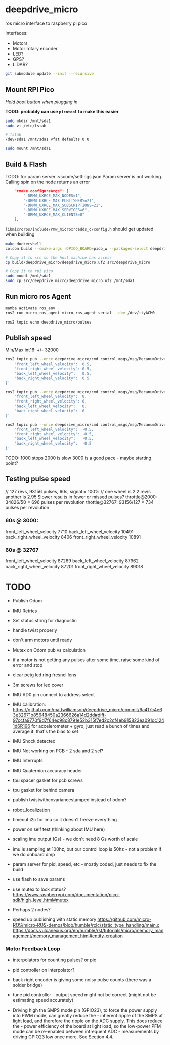 # deepdrive_micro

ros micro interface to raspberry pi pico

Interfaces:
- Motors
- Motor rotary encoder
- LED?
- GPS?
- LIDAR?

```sh
git submodule update --init --recursive
```

## Mount RPI Pico

*Hold boot button when plugging in*

**TODO: probably can use `picotool` to make this easier**

```sh
sudo mkdir /mnt/sda1
sudo vi /etc/fstab

# fstab
/dev/sda1 /mnt/sda1 vfat defaults 0 0

sudo mount /mnt/sda1
```

## Build & Flash

TODO: for param server .vscode/settings.json
Param server is not working. Calling spin on the node returns an error
```json
    "cmake.configureArgs": [
        "-DRMW_UXRCE_MAX_NODES=1",
        "-DRMW_UXRCE_MAX_PUBLISHERS=21",
        "-DRMW_UXRCE_MAX_SUBSCRIPTIONS=21",
        "-DRMW_UXRCE_MAX_SERVICES=6",
        "-DRMW_UXRCE_MAX_CLIENTS=0"
    ],
```
`libmicroros/include/rmw_microxrcedds_c/config.h` should get updated when building

```sh
make dockershell
colcon build --cmake-args -DPICO_BOARD=pico_w --packages-select deepdrive_micro

# Copy it to src so the host machine has access
cp build/deepdrive_micro/deepdrive_micro.uf2 src/deepdrive_micro

# Copy it to rpi pico
sudo mount /mnt/sda1
sudo cp src/deepdrive_micro/deepdrive_micro.uf2 /mnt/sda1
```

## Run micro ros Agent
```sh
mamba activate ros_env
ros2 run micro_ros_agent micro_ros_agent serial --dev /dev/ttyACM0

ros2 topic echo deepdrive_micro/pulses
```

## Publish speed
Min/Max int16: +/- 32000

```sh
ros2 topic pub --once deepdrive_micro/cmd control_msgs/msg/MecanumDriveControllerState '{
    "front_left_wheel_velocity":  0.5,
    "front_right_wheel_velocity": 0.5,
    "back_left_wheel_velocity":   0.5,
    "back_right_wheel_velocity":  0.5
}'

ros2 topic pub --once deepdrive_micro/cmd control_msgs/msg/MecanumDriveControllerState '{
    "front_left_wheel_velocity":  0,
    "front_right_wheel_velocity": 0,
    "back_left_wheel_velocity":   0,
    "back_right_wheel_velocity":  0
}'

ros2 topic pub --once deepdrive_micro/cmd control_msgs/msg/MecanumDriveControllerState '{
    "front_left_wheel_velocity":  -0.5,
    "front_right_wheel_velocity": -0.5,
    "back_left_wheel_velocity":   -0.5,
    "back_right_wheel_velocity":  -0.5
}'
```

TODO: 1000 stops
2000 is slow
3000 is a good pace - maybe starting point?

## Testing pulse speed
// 127 revs, 93156 pulses, 60s, signal = 100%
// one wheel is 2.2 rev/s another is 2.95
Slower results in fewer or missed pulses?
throttle@2000: 34826/50 = 696 pulses per revolution
thottle@32767: 93156/127 = 734 pulses per revolution

### 60s @ 3000:
front_left_wheel_velocity   7710
back_left_wheel_velocity    10491
back_right_wheel_velocity   8406
front_right_wheel_velocity  10891

### 60s @ 32767
front_left_wheel_velocity   87269
back_left_wheel_velocity    87962
back_right_wheel_velocity   87201
front_right_wheel_velocity  89018


# TODO
- Publish Odom
- IMU Retries
- Set status string for diagnostic
- handle twist properly
- don't arm motors until ready
- Mutex on Odom pub vs calculation
- if a motor is not getting any pulses after some time, raise some kind of error and stop

- clear petg led ring fresnel lens
- 3m screws for led cover
- IMU AD0 pin connect to address select
- IMU calibration: https://github.com/mattwilliamson/deepdrive_micro/commit/6a417c4e63e32671b85648450a2366626a14d2dd#diff-97ccfa9770f9d7f64ec98c8791e52b315f7ed2c2cf4eb915823ea091dc1241d6R196 for accelerometer + gyro, just read a bunch of times and average it. that's the bias to set
- IMU Shock detected
- IMU Not working on PCB - 2 sda and 2 scl?
- IMU Interrupts 
- IMU Quaternion accuracy header

- tpu spacer gasket for pcb screws
- tpu gasket for behind camera
- publish twistwithcovariancestamped instead of odom?
- robot_localization
- timeout i2c for imu so it doesn't freeze everything
- power on self test (thinking about IMU here)
- scaling imu output (Gs) - we don't need 8 Gs worth of scale
- imu is sampling at 100hz, but our control loop is 50hz - not a problem if we do onboard dmp

- param server for pid, speed, etc - mostly coded, just needs to fix the build
- use flash to save params
- use mutex to lock status? https://www.raspberrypi.com/documentation/pico-sdk/high_level.html#mutex

- Perhaps 2 nodes?
- speed up publishing with static memory https://github.com/micro-ROS/micro-ROS-demos/blob/humble/rclc/static_type_handling/main.c https://docs.vulcanexus.org/en/humble/rst/tutorials/micro/memory_management/memory_management.html#entity-creation



### Motor Feedback Loop
- interpolators for counting pulses? or pio
- pid controller on interpolator?
- back right encoder is giving some noisy pulse counts (there was a solder bridge)
- tune pid controller - output speed might not be correct (might not be estimating speed accurately)

- Driving high the SMPS mode pin (GPIO23), to force the power supply into PWM mode, can greatly reduce the - inherent ripple of the SMPS at light load, and therefore the ripple on the ADC supply. This does reduce the - power efficiency of the board at light load, so the low-power PFM mode can be re-enabled between infrequent ADC - measurements by driving GPIO23 low once more. See Section 4.4.

